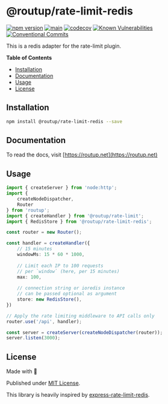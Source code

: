 # @routup/rate-limit-redis

[![npm version](https://badge.fury.io/js/@routup%2Frate-limit-redis.svg)](https://badge.fury.io/js/@routup%2Frate-limit-redis)
[![main](https://github.com/Tada5hi/routup/actions/workflows/main.yml/badge.svg)](https://github.com/Tada5hi/routup/actions/workflows/main.yml)
[![codecov](https://codecov.io/gh/tada5hi/routup/branch/master/graph/badge.svg?token=CLIA667K6V)](https://codecov.io/gh/tada5hi/routup)
[![Known Vulnerabilities](https://snyk.io/test/github/Tada5hi/routup/badge.svg)](https://snyk.io/test/github/Tada5hi/routup)
[![Conventional Commits](https://img.shields.io/badge/Conventional%20Commits-1.0.0-%23FE5196?logo=conventionalcommits&logoColor=white)](https://conventionalcommits.org)

This is a redis adapter for the rate-limit plugin.

**Table of Contents**

- [Installation](#installation)
- [Documentation](#documentation)
- [Usage](#usage)
- [License](#license)

## Installation

```bash
npm install @routup/rate-limit-redis --save
```

## Documentation

To read the docs, visit [https://routup.net](https://routup.net)

## Usage

```typescript
import { createServer } from 'node:http';
import {
    createNodeDispatcher,
    Router
} from 'routup';
import { createHandler } from '@routup/rate-limit';
import { RedisStore } from '@routup/rate-limit-redis';

const router = new Router();

const handler = createHandler({
    // 15 minutes
    windowMs: 15 * 60 * 1000,
    
    // Limit each IP to 100 requests
    // per `window` (here, per 15 minutes)
    max: 100, 
    
    // connection string or ioredis instance 
    // can be passed optional as argument 
    store: new RedisStore(), 
})

// Apply the rate limiting middleware to API calls only
router.use('/api', handler);

const server = createServer(createNodeDispatcher(router));
server.listen(3000);
```

## License

Made with 💚

Published under [MIT License](./LICENSE).

This library is heavily inspired by
[express-rate-limit-redis](https://www.npmjs.com/package/express-rate-limit-redis).
